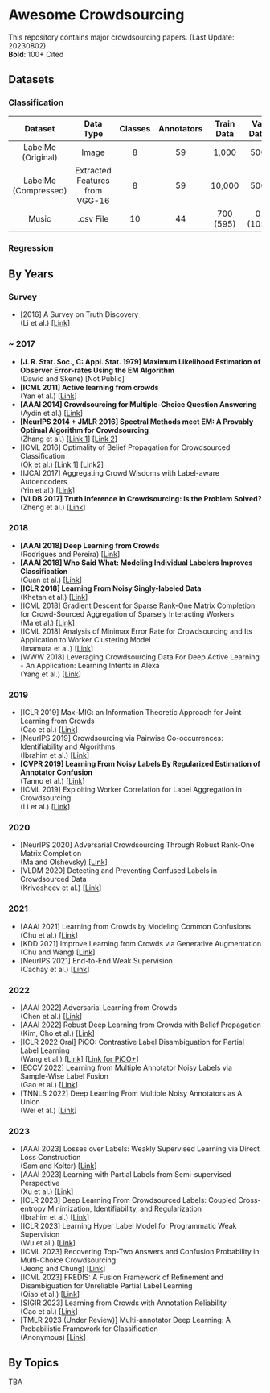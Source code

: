# Awesome Crowdsourcing

This repository contains major crowdsourcing papers. (Last Update: 20230802) <br>
**Bold**: 100+ Cited

## Datasets

### Classification
|Dataset|Data Type|Classes|Annotators|Train Data|Val Data|Test Data|Link|
|:---:|:---:|:---:|:---:|:---:|:---:|:---:|:---:|
|LabelMe (Original)|Image|8|59|1,000|500|1,188|[Link](https://fprodrigues.com/publications/deep-crowds/)|
|LabelMe (Compressed)|Extracted Features from VGG-16|8|59|10,000|500|1,188|[Link](https://fprodrigues.com/publications/deep-crowds/)|
|Music|.csv File|10|44|700 (595)|0 (105)|300|[Link](https://fprodrigues.com/publications/deep-crowds/)|

### Regression


## By Years

### Survey
* [2016] A Survey on Truth Discovery <br>
  (Li et al.) [[Link](https://dl.acm.org/doi/abs/10.1145/2897350.2897352)]

### ~ 2017
* **[J. R. Stat. Soc., C: Appl. Stat. 1979] Maximum Likelihood Estimation of Observer Error-rates Using the EM Algorithm** <br>
  (Dawid and Skene) [Not Public]
* **[ICML 2011] Active learning from crowds** <br>
  (Yan et al.) [[Link](https://dl.acm.org/doi/10.5555/3104482.3104628)]
* **[AAAI 2014] Crowdsourcing for Multiple-Choice Question Answering** <br>
  (Aydin et al.) [[Link](https://aaai.org/papers/016-crowdsourcing-for-multiple-choice-question-answering/)]
* **[NeurIPS 2014 + JMLR 2016] Spectral Methods meet EM: A Provably Optimal Algorithm for Crowdsourcing** <br>
  (Zhang et al.) [[Link 1](https://proceedings.neurips.cc/paper/2014/hash/788d986905533aba051261497ecffcbb-Abstract.html)] [[Link 2](https://jmlr.org/papers/v17/14-511.html)]
* [ICML 2016] Optimality of Belief Propagation for Crowdsourced Classification <br>
  (Ok et al.) [[Link 1](https://proceedings.mlr.press/v48/ok16)] [[Link2](https://proceedings.mlr.press/v48/ok16)]
* [IJCAI 2017] Aggregating Crowd Wisdoms with Label-aware Autoencoders <br>
  (Yin et al.) [[Link](https://www.ijcai.org/proceedings/2017/0184)]
* **[VLDB 2017] Truth Inference in Crowdsourcing: Is the Problem Solved?** <br>
  (Zheng et al.) [[Link](https://dl.acm.org/doi/abs/10.14778/3055540.3055547)]

### 2018
* **[AAAI 2018] Deep Learning from Crowds** <br>
  (Rodrigues and Pereira) [[Link](https://arxiv.org/abs/1709.01779)]
* **[AAAI 2018] Who Said What: Modeling Individual Labelers Improves Classification** <br>
  (Guan et al.) [[Link](https://arxiv.org/abs/1703.08774)]
* **[ICLR 2018] Learning From Noisy Singly-labeled Data** <br>
  (Khetan et al.) [[Link](https://arxiv.org/abs/1712.04577)]
* [ICML 2018] Gradient Descent for Sparse Rank-One Matrix Completion for Crowd-Sourced Aggregation of Sparsely Interacting Workers <br>
  (Ma et al.) [[Link](https://arxiv.org/abs/1904.11608)]
* [ICML 2018] Analysis of Minimax Error Rate for Crowdsourcing and Its Application to Worker Clustering Model <br>
  (Imamura et al.) [[Link](https://arxiv.org/abs/1802.04551)]
* [WWW 2018] Leveraging Crowdsourcing Data For Deep Active Learning - An Application: Learning Intents in Alexa <br>
  (Yang et al.) [[Link](https://arxiv.org/abs/1803.04223)]

### 2019
* [ICLR 2019] Max-MIG: an Information Theoretic Approach for Joint Learning from Crowds <br>
  (Cao et al.) [[Link](https://openreview.net/forum?id=BJg9DoR9t7)]
* [NeurIPS 2019] Crowdsourcing via Pairwise Co-occurrences: Identifiability and Algorithms <br>
  (Ibrahim et al.) [[Link](https://arxiv.org/abs/1909.12325)]
* **[CVPR 2019] Learning From Noisy Labels By Regularized Estimation of Annotator Confusion** <br>
  (Tanno et al.) [[Link](https://arxiv.org/abs/1902.03680)]
* [ICML 2019] Exploiting Worker Correlation for Label Aggregation in Crowdsourcing <br>
  (Li et al.) [[Link](https://proceedings.mlr.press/v97/li19i.html)]


### 2020
* [NeurIPS 2020] Adversarial Crowdsourcing Through Robust Rank-One Matrix Completion <br>
  (Ma and Olshevsky) [[Link](https://arxiv.org/abs/2010.12181)]
* [VLDM 2020] Detecting and Preventing Confused Labels in Crowdsourced Data <br>
  (Krivosheev et al.) [[Link](http://www.vldb.org/pvldb/vol13/p2522-krivosheev.pdf)]

### 2021
* [AAAI 2021] Learning from Crowds by Modeling Common Confusions <br>
  (Chu et al.) [[Link](https://arxiv.org/abs/2012.13052)]
* [KDD 2021] Improve Learning from Crowds via Generative Augmentation <br>
  (Chu and Wang) [[Link](https://arxiv.org/abs/2107.10449)]
* [NeurIPS 2021] End-to-End Weak Supervision <br>
  (Cachay et al.) [[Link](https://arxiv.org/abs/2107.02233)]

### 2022
* [AAAI 2022] Adversarial Learning from Crowds <br>
  (Chen et al.) [[Link](https://ojs.aaai.org/index.php/AAAI/article/view/20467)]
* [AAAI 2022] Robust Deep Learning from Crowds with Belief Propagation <br>
  (Kim, Cho et al.) [[Link](https://arxiv.org/abs/2111.00734)]
* [ICLR 2022 Oral] PiCO: Contrastive Label Disambiguation for Partial Label Learning <br>
  (Wang et al.) [[Link](https://openreview.net/forum?id=EhYjZy6e1gJ)] [[Link for PiCO+](https://arxiv.org/abs/2201.08984)]
* [ECCV 2022] Learning from Multiple Annotator Noisy Labels via Sample-Wise Label Fusion <br>
  (Gao et al.) [[Link](https://link.springer.com/chapter/10.1007/978-3-031-20053-3_24)]
* [TNNLS 2022] Deep Learning From Multiple Noisy Annotators as A Union <br>
  (Wei et al.) [[Link](https://ieeexplore.ieee.org/abstract/document/9765651)]

### 2023
* [AAAI 2023] Losses over Labels: Weakly Supervised Learning via Direct Loss Construction <br>
  (Sam and Kolter) [[Link](https://ojs.aaai.org/index.php/AAAI/article/view/26159)]
* [AAAI 2023] Learning with Partial Labels from Semi-supervised Perspective <br>
  (Xu et al.) [[Link](https://arxiv.org/abs/2211.13655)]
* [ICLR 2023] Deep Learning From Crowdsourced Labels: Coupled Cross-entropy Minimization, Identifiability, and Regularization <br>
  (Ibrahim et al.) [[Link](https://arxiv.org/abs/2306.03288)]
* [ICLR 2023] Learning Hyper Label Model for Programmatic Weak Supervision <br>
  (Wu et al.) [[Link](https://openreview.net/forum?id=aCQt_BrkSjC)]
* [ICML 2023] Recovering Top-Two Answers and Confusion Probability in Multi-Choice Crowdsourcing <br>
  (Jeong and Chung) [[Link](https://arxiv.org/abs/2301.00006)]
* [ICML 2023] FREDIS: A Fusion Framework of Refinement and Disambiguation for Unreliable Partial Label Learning <br>
  (Qiao et al.) [[Link](https://proceedings.mlr.press/v202/qiao23b.html)]
* [SIGIR 2023] Learning from Crowds with Annotation Reliability <br>
  (Cao et al.) [[Link](https://dl.acm.org/doi/abs/10.1145/3539618.3592007)]
* [TMLR 2023 (Under Review)] Multi-annotator Deep Learning: A Probabilistic Framework for Classification <br>
  (Anonymous) [[Link](https://openreview.net/forum?id=MgdoxzImlK&referrer=%5BTMLR%5D(%2Fgroup%3Fid%3DTMLR))]

## By Topics
TBA
